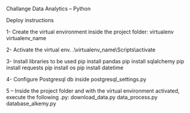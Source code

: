 Challange Data Analytics – Python

Deploy instructions

1- Create the virtual environment inside the project folder:
virtualenv virtualenv_name
 
2-  Activate the virtual env.
.\virtualenv_name\Scripts\activate
 
3- Install libraries to be used
pip install pandas
pip install sqlalchemy
pip install requests
pip install os
pip install datetime
 
4- Configure Postgresql db inside postgresql_settings.py

5 – Inside the project folder and with the virtual environment activated, execute the following .py:
download_data.py
data_process.py
database_alkemy.py


